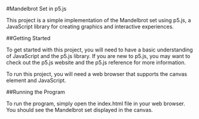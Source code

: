 #Mandelbrot Set in p5.js

This project is a simple implementation of the Mandelbrot set using p5.js, 
a JavaScript library for creating graphics and interactive experiences.

##Getting Started

To get started with this project, you will need to have a basic understanding of JavaScript and the p5.js library. 
If you are new to p5.js, you may want to check out the p5.js website and the p5.js reference for more information.

To run this project, you will need a web browser that supports the canvas element and JavaScript.

##Running the Program

To run the program, simply open the index.html file in your web browser. 
You should see the Mandelbrot set displayed in the canvas. 
